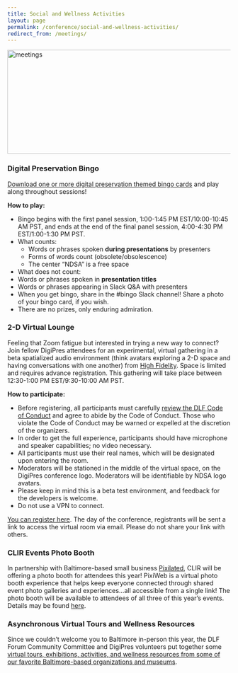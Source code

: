 ```yaml
---
title: Social and Wellness Activities
layout: page
permalink: /conference/social-and-wellness-activities/
redirect_from: /meetings/
---
```


<img alt="meetings" width="710" height="235" src='{{ "/images/DigiPres-2020-ONLINE-nov-12.jpg" | prepend: site.baseurl }}'>

### **Digital Preservation Bingo**

[Download one or more digital preservation themed bingo cards](https://drive.google.com/drive/folders/1ye7j40dswQaxoq26lz3AqS4Z2HR45r2f) and play along throughout sessions!

**How to play:**
- Bingo begins with the first panel session, 1:00-1:45 PM EST/10:00-10:45 AM PST, and ends at the end of the final panel session, 4:00-4:30 PM EST/1:00-1:30 PM PST.
- What counts:
  - Words or phrases spoken **during presentations** by presenters
  - Forms of words count (obsolete/obsolescence)
  - The center “NDSA” is a free space
 - What does not count:
  - Words or phrases spoken in **presentation titles**
  - Words or phrases appearing in Slack Q&A with presenters
 - When you get bingo, share in the #bingo Slack channel! Share a photo of your bingo card, if you wish.
 - There are no prizes, only enduring admiration.
 
### **2-D Virtual Lounge**
 
 Feeling that Zoom fatigue but interested in trying a new way to connect? Join fellow DigiPres attendees for an experimental, virtual gathering in a beta spatialized audio environment (think avatars exploring a 2-D space and having conversations with one another) from [High Fidelity](https://www.highfidelity.com/). Space is limited and requires advance registration. This gathering will take place between 12:30-1:00 PM EST/9:30-10:00 AM PST.
 
 **How to participate:**
 - Before registering, all participants must carefully [review the DLF Code of Conduct](https://www.diglib.org/about/code-of-conduct/) and agree to abide by the Code of Conduct. Those who violate the Code of Conduct may be warned or expelled at the discretion of the organizers.
 - In order to get the full experience, participants should have microphone and speaker capabilities; no video necessary.
 - All participants must use their real names, which will be designated upon entering the room.
 - Moderators will be stationed in the middle of the virtual space, on the DigiPres conference logo. Moderators will be identifiable by NDSA logo avatars.
 - Please keep in mind this is a beta test environment, and feedback for the developers is welcome.
 - Do not use a VPN to connect.
 
 [You can register here](https://www.eventbrite.com/e/ndsa-digipres-2-d-virtual-lounge-tickets-126585429427). The day of the conference, registrants will be sent a link to access the virtual room via email. Please do not share your link with others.
 
### **CLIR Events Photo Booth**
 
 In partnership with Baltimore-based small business [Pixilated](https://www.pixilated.com/), CLIR will be offering a photo booth for attendees this year! PixiWeb is a virtual photo booth experience that helps keep everyone connected through shared event photo galleries and experiences…all accessible from a single link! The photo booth will be available to attendees of all three of this year’s events. Details may be found [here](https://forum2020.diglib.org/social-wellness-activities/).
 
### **Asynchronous Virtual Tours and Wellness Resources**
 Since we couldn’t welcome you to Baltimore in-person this year, the DLF Forum Community Committee and DigiPres volunteers put together some [virtual tours, exhibitions, activities, and wellness resources from some of our favorite Baltimore-based organizations and museums](https://forum2020.diglib.org/social-wellness-activities/wellness-resources/).



